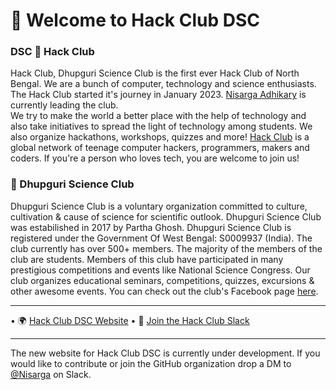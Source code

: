 # 👋 Welcome to Hack Club DSC


###  DSC 🚀 Hack Club 

Hack Club, Dhupguri Science Club is the first ever Hack Club of North Bengal. We are a bunch of computer, technology and science 
enthusiasts. The Hack Club started it's journey in January 2023. [Nisarga Adhikary](https://github.com/nisarga-developer) is currently leading the club.  
We try to make the world a better place with the help of technology and also take initiatives to spread the light of technology among students. We also organize hackathons, workshops, quizzes and more!
[Hack Club](https://hackclub.com/) is  a global network of teenage computer hackers, programmers, makers and coders. If you're a person who loves tech, you are welcome to join us!

###  🔭 Dhupguri Science Club 

Dhupguri Science Club is a voluntary organization committed to culture, cultivation & cause of science for scientific outlook. Dhupguri Science Club was estabilished in 2017 by
Partha Ghosh. Dhupguri Science Club is registered under the Government Of West Bengal: S0009937 (India). 
The club currently has over 500+ members. The majority of the members of the club are students.
Members of this club have participated in many prestigious competitions and events like National Science Congress.
Our club organizes educational seminars, competitions, quizzes, excursions & other awesome events. 
You can check out the club's Facebook page [here]().

---

• 🌍 [Hack Club DSC Website](https://hackclub-dsc.vercel.app)
• 🌈 [Join the Hack Club Slack](https//hackclub.com/slack)

---
The new website for Hack Club DSC is currently under development. If you would like to contribute or join the GitHub organization drop a DM to [@Nisarga](https://scrapbook.hackclub.com/ni5arga) on Slack.
